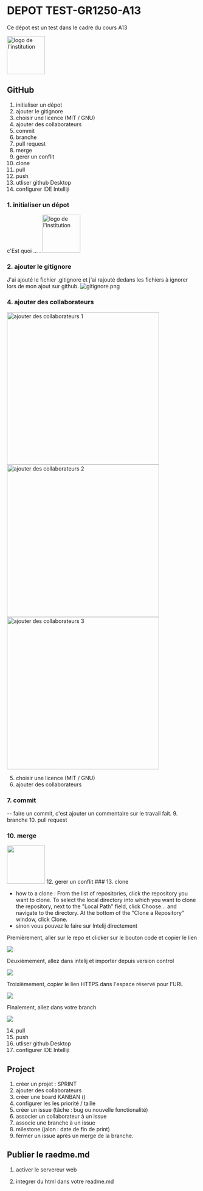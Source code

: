 # DEPOT TEST-GR1250-A13
Ce dépot est un test dans le cadre du cours A13

<img src="logo.png" alt="logo de l'institution" width="100px">


## GitHub
1. initialiser un dépot
2. ajouter le gitignore
3. choisir une licence (MIT / GNU) 
4. ajouter des collaborateurs
5. commit 
6. branche
7. pull request
8. merge
9. gerer un conflit 
10. clone
11. pull
12. push
13. utliser github Desktop
14. configurer IDE Intelliji

### 1. initialiser un dépot
c'Est quoi ... .
<img src="logo.png" alt="logo de l'institution" width="100px">


### 2. ajouter le gitignore
J'ai ajouté le fichier .gitignore et j'ai rajouté dedans les fichiers à ignorer lors de mon ajout sur github.
![gitignore.png](gitignore.png)


### 4. ajouter des collaborateurs
<img src="addColab1.png" alt="ajouter des collaborateurs 1" width="400px">
<img src="addColab2.png" alt="ajouter des collaborateurs 2" width="400px">
<img src="addColab3.png" alt="ajouter des collaborateurs 3" width="400px">

5. choisir une licence (MIT / GNU) 
6. ajouter des collaborateurs
### 7. commit 
-- faire un commit, c'est ajouter un commentaire sur le travail fait.
9. branche
10. pull request

### 10. merge
<img src="merge.png" width="100px">      
12. gerer un conflit 
### 13. clone


- how to a clone : From the list of repositories, click the repository you want to clone. To select the local directory into which you want to clone the repository, next to the "Local Path" field, click Choose... and navigate to the directory. At the bottom of the "Clone a Repository" window, click Clone.
- sinon vous pouvez le faire sur Intelij directement

Premièrement, aller sur le repo et clicker sur le bouton code et copier le lien
        
<img src="clone_Screenshot.png">
   
Deuxièmement, allez dans intelij et importer depuis version control

<img src="clone_Screenshot2.png">
    
Troixièmement, copier le lien HTTPS dans l'espace réservé pour l'URL

<img src="clone_Screenshot3.PNG">
    
Finalement, allez dans votre branch

<img src="clone_Screenshot4.PNG">



14. pull
15. push
16. utliser github Desktop
17. configurer IDE Intelliji

## Project
1. créer un projet : SPRINT
2. ajouter des collaborateurs
3. créer une board KANBAN ()
4. configurer les les priorité / taille
5. créer un issue (tâche : bug ou nouvelle fonctionalité)
6. associer un collaborateur à un issue
7. associe une branche à un issue
8. milestone (jalon : date de fin de print)
9. fermer un issue après un merge de la branche.

## Publier le raedme.md

1. activer le servereur web

2. integrer du html dans votre readme.md

